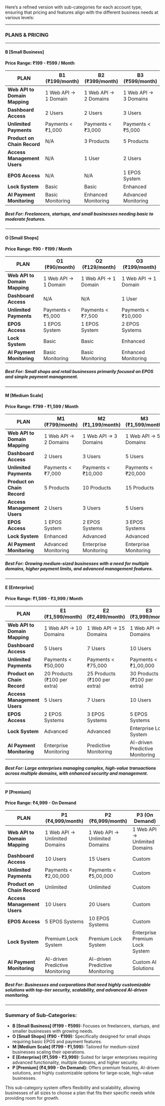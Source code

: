 Here’s a refined version with sub-categories for each account type, ensuring that pricing and features align with the different business needs at various levels:

---

### **PLANS & PRICING**

---

#### **B [Small Business]**
**Price Range: ₹199 - ₹599 / Month**

| **PLAN**    | **B1** (₹199/month) | **B2** (₹399/month) | **B3** (₹599/month) |
|-------------|---------------------|---------------------|---------------------|
| **Web API to Domain Mapping** | 1 Web API → 1 Domain | 1 Web API → 2 Domains | 1 Web API → 3 Domains |
| **Dashboard Access** | 2 Users | 2 Users | 3 Users |
| **Unlimited Payments** | Payments < ₹1,000 | Payments < ₹3,000 | Payments < ₹5,000 |
| **Product on Chain Record** | N/A | 3 Products | 5 Products |
| **Access Management Users** | N/A | 1 User | 2 Users |
| **EPOS Access** | N/A | N/A | 1 EPOS System |
| **Lock System** | Basic | Basic | Enhanced |
| **AI Payment Monitoring** | Basic Monitoring | Enhanced Monitoring | Advanced Monitoring |

##### **Best For:** Freelancers, startups, and small businesses needing basic to moderate features.

---

#### **O [Small Shops]**
**Price Range: ₹90 - ₹199 / Month**

| **PLAN**    | **O1** (₹90/month) | **O2** (₹129/month) | **O3** (₹199/month) |
|-------------|---------------------|---------------------|---------------------|
| **Web API to Domain Mapping** | 1 Web API → 1 Domain | 1 Web API → 1 Domain | 1 Web API → 1 Domain |
| **Dashboard Access** | N/A | N/A | 1 User |
| **Unlimited Payments** | Payments < ₹5,000 | Payments < ₹7,500 | Payments < ₹10,000 |
| **EPOS Access** | 1 EPOS System | 1 EPOS System | 2 EPOS Systems |
| **Lock System** | Basic | Basic | Enhanced |
| **AI Payment Monitoring** | Basic Monitoring | Basic Monitoring | Enhanced Monitoring |

##### **Best For:** Small shops and retail businesses primarily focused on EPOS and simple payment management.

---

#### **M [Medium Scale]**
**Price Range: ₹799 - ₹1,599 / Month**

| **PLAN**    | **M1** (₹799/month) | **M2** (₹1,199/month) | **M3** (₹1,599/month) |
|-------------|---------------------|-----------------------|-----------------------|
| **Web API to Domain Mapping** | 1 Web API → 2 Domains | 1 Web API → 3 Domains | 1 Web API → 5 Domains |
| **Dashboard Access** | 2 Users | 3 Users | 5 Users |
| **Unlimited Payments** | Payments < ₹7,000 | Payments < ₹10,000 | Payments < ₹20,000 |
| **Product on Chain Record** | 5 Products | 10 Products | 15 Products |
| **Access Management Users** | 2 Users | 3 Users | 5 Users |
| **EPOS Access** | 1 EPOS System | 2 EPOS Systems | 3 EPOS Systems |
| **Lock System** | Enhanced | Advanced | Advanced |
| **AI Payment Monitoring** | Advanced Monitoring | Enterprise Monitoring | Enterprise Monitoring |

##### **Best For:** Growing medium-sized businesses with a need for multiple domains, higher payment limits, and advanced management features.

---

#### **E [Enterprise]**
**Price Range: ₹1,599 - ₹3,999 / Month**

| **PLAN**    | **E1** (₹1,599/month) | **E2** (₹2,499/month) | **E3** (₹3,999/month) |
|-------------|-----------------------|-----------------------|-----------------------|
| **Web API to Domain Mapping** | 1 Web API → 10 Domains | 1 Web API → 15 Domains | 1 Web API → 20 Domains |
| **Dashboard Access** | 5 Users | 7 Users | 10 Users |
| **Unlimited Payments** | Payments < ₹50,000 | Payments < ₹75,000 | Payments < ₹1,00,000 |
| **Product on Chain Record** | 20 Products (₹100 per extra) | 25 Products (₹100 per extra) | 30 Products (₹100 per extra) |
| **Access Management Users** | 5 Users | 7 Users | 10 Users |
| **EPOS Access** | 2 EPOS Systems | 3 EPOS Systems | 5 EPOS Systems |
| **Lock System** | Advanced | Advanced | Enterprise Lock System |
| **AI Payment Monitoring** | Enterprise Monitoring | Predictive Monitoring | AI-driven Predictive Monitoring |

##### **Best For:** Large enterprises managing complex, high-value transactions across multiple domains, with enhanced security and management.

---

#### **P [Premium]**
**Price Range: ₹4,999 - On Demand**

| **PLAN**    | **P1** (₹4,999/month) | **P2** (₹6,999/month) | **P3** (On Demand) |
|-------------|-----------------------|-----------------------|-------------------|
| **Web API to Domain Mapping** | 1 Web API → Unlimited Domains | 1 Web API → Unlimited Domains | 1 Web API → Unlimited Domains |
| **Dashboard Access** | 10 Users | 15 Users | Custom |
| **Unlimited Payments** | Payments < ₹2,00,000 | Payments < ₹5,00,000 | Custom |
| **Product on Chain Record** | Unlimited | Unlimited | Custom |
| **Access Management Users** | 10 Users | 20 Users | Custom |
| **EPOS Access** | 5 EPOS Systems | 10 EPOS Systems | Custom |
| **Lock System** | Premium Lock System | Premium Lock System | Enterprise Premium Lock System |
| **AI Payment Monitoring** | AI-driven Predictive Monitoring | AI-driven Predictive Monitoring | Custom AI Solutions |

##### **Best For:** Businesses and corporations that need highly customizable solutions with top-tier security, scalability, and advanced AI-driven monitoring.

---

### **Summary of Sub-Categories:**
- **B [Small Business] (₹199 - ₹599):** Focuses on freelancers, startups, and smaller businesses with growing needs.
- **O [Small Shops] (₹90 - ₹199):** Specifically designed for small shops requiring basic EPOS and payment features.
- **M [Medium Scale] (₹799 - ₹1,599):** Tailored for medium-sized businesses scaling their operations.
- **E [Enterprise] (₹1,599 - ₹3,999):** Suited for larger enterprises requiring advanced functionality, multiple domains, and higher security.
- **P [Premium] (₹4,999 - On Demand):** Offers premium features, AI-driven solutions, and highly customizable options for large-scale, high-value businesses.

This sub-category system offers flexibility and scalability, allowing businesses of all sizes to choose a plan that fits their specific needs while providing room for growth.
